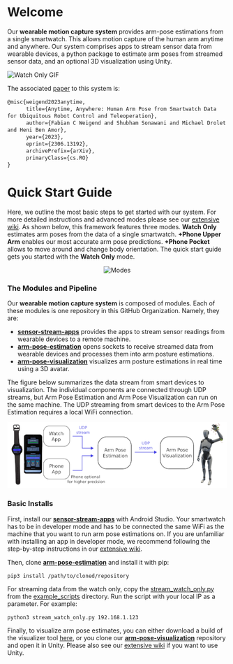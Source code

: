 # Welcome

Our __wearable motion capture system__ provides arm-pose estimations from a single smartwatch. This allows motion capture of the human arm anytime and anywhere. Our system comprises apps to stream sensor data from wearable devices, a python package to estimate arm poses from streamed sensor data, and an optional 3D visualization using Unity.

![Watch Only GIF](https://github.com/wearable-motion-capture/.github/blob/main/profile/httpdocs/watch_only.gif)

The associated [paper](https://arxiv.org/abs/2306.13192) to this system is:
```
@misc{weigend2023anytime,
      title={Anytime, Anywhere: Human Arm Pose from Smartwatch Data for Ubiquitous Robot Control and Teleoperation}, 
      author={Fabian C Weigend and Shubham Sonawani and Michael Drolet and Heni Ben Amor},
      year={2023},
      eprint={2306.13192},
      archivePrefix={arXiv},
      primaryClass={cs.RO}
}
```

# Quick Start Guide

Here, we outline the most basic steps to get started with our system. For more detailed instructions and advanced modes please see our [extensive wiki](https://github.com/wearable-motion-capture/.github/wiki). As shown below, this framework features three modes. **Watch Only** estimates arm poses from the data of a single smartwatch. **+Phone Upper Arm** enables our most accurate arm pose predictions. **+Phone Pocket** allows to move around and change body orientation. The quick start guide gets you started with the **Watch Only** mode.

<p align="center">
  <img src="https://github.com/wearable-motion-capture/.github/blob/main/profile/httpdocs/modes.gif" alt="Modes"/>
</p>

### The Modules and Pipeline

Our __wearable motion capture system__ is composed of modules. 
Each of these modules is one repository in this GitHub Organization.
Namely, they are:

* [__sensor-stream-apps__](https://github.com/wearable-motion-capture/sensor-stream-apps) provides the apps to stream sensor readings from wearable devices to a remote machine.
* [__arm-pose-estimation__](https://github.com/wearable-motion-capture/arm-pose-estimation) opens sockets to receive streamed data from wearable devices and processes them into arm posture estimations.
* [__arm-pose-visualization__](https://github.com/wearable-motion-capture/arm-pose-visualization) visualizes arm posture estimations in real time using a 3D avatar.

The figure below summarizes the data stream from smart devices to visualization. The individual components are connected through UDP streams, but Arm Pose Estimation and Arm Pose Visualization can run on the same machine. The UDP streaming from smart devices to the Arm Pose Estimation requires a local WiFi connection.

<p align="center">
  <img src="https://github.com/wearable-motion-capture/.github/blob/main/profile/httpdocs/modules.png" alt="Modules"/>
</p>

### Basic Installs

First, install our [__sensor-stream-apps__](https://github.com/wearable-motion-capture/sensor-stream-apps) with Android Studio. 
Your smartwatch has to be in developer mode and has to be connected the same WiFi as the machine that you want to run arm pose estimations on. 
If you are unfamiliar with installing an app in developer mode, we recommend following the step-by-step instructions in 
our [extensive wiki](https://github.com/wearable-motion-capture/.github/wiki).

Then, clone [__arm-pose-estimation__](https://github.com/wearable-motion-capture/arm-pose-estimation) and install it with pip:
```
pip3 install /path/to/cloned/repository
```
For streaming data from the watch only, copy the [stream_watch_only.py](https://github.com/wearable-motion-capture/arm-pose-estimation/blob/main/example_scripts/stream_watch_only.py) from the [example_scripts](https://github.com/wearable-motion-capture/arm-pose-estimation/tree/main/example_scripts) directory.
Run the script with your local IP as a parameter. For example:
```
python3 stream_watch_only.py 192.168.1.123
```

Finally, to visualize arm pose estimates, you can either download a build of the visualizer tool [here](https://drive.google.com/drive/folders/1DzpVi-WxWYhTzW-msOGx4AHPmHCyEV3E?usp=sharing), or you clone our [__arm-pose-visualization__](https://github.com/wearable-motion-capture/arm-pose-visualization) repository and open it in Unity.
Please also see our [extensive wiki](https://github.com/wearable-motion-capture/.github/wiki) if you want to use Unity.
